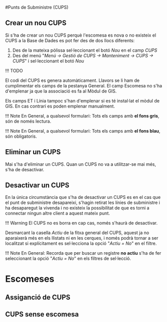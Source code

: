 #Punts de Subministre (CUPS)

## Crear un nou CUPS

Si s'ha de crear un nou CUPS perquè l'escomesa es nova o no existeix el CUPS a
la Base de Dades es pot fer des de dos llocs diferents:

1. Des de la mateixa pòlissa sel·leccionant el botó _Nou_ en el camp _CUPS_
2. Des del menú "_Menú → Gestió de CUPS → Manteniment → CUPS → CUPS_" i
   sel·leccionant el botó _Nou_

!!! TODO

El codi del CUPS es genera automàticament. Llavors se li ham de cumplimentar els
camps de la pestanya General. El camp Escomesa no s'ha d'emplenar ja que la
associació es fa al Mòdul de GIS.

Els camps ET i Línia tampoc s'han d'emplenar si es té instal·lat el mòdul de GIS.
En cas contrari es poden emplenar manualment.

!!! Note
    En General, a qualsevol formulari: Tots els camps amb **el fons gris**, són
    de només lectura.

!!! Note
    En General, a qualsevol formulari: Tots els camps amb **el fons blau**, són
    obligatoris.

## Eliminar un CUPS

Mai s'ha d'eliminar un CUPS. Quan un CUPS no va a utilitzar-se mai més, s'ha de
desactivar.

## Desactivar un CUPS

En la única circumstància que s'ha de desactivar un CUPS es en el cas que el
punt de subministre desapareixi, s'hagin retirat les línies de subministre i ha
desaparegut la vivenda i no existeix la possibilitat de que es torni a connectar
ningun altre client a aquest mateix punt.

!!! Warning
    El CUPS no es borra en cap cas, només s'haurà de desactivar.

Desmarcant la casella _Actiu_ de la fitxa general del CUPS, aquest ja no
aparaixerà més en els llistats ni en les cerques, i només podrà tornar a ser
localitzat si explícitament es sel·lecciona la opció "_Actiu = No_" en el
filtre.

!!! Note
    En General: Recorda que per buscar un registre **no actiu** s'ha de fer
    seleccionant la opció "_Actiu = No_" en els filtres de sel·lecció.

# Escomeses

## Assiganció de CUPS

## CUPS sense escomesa
